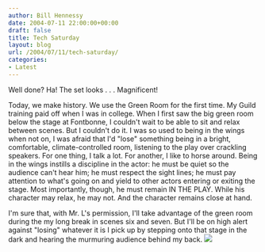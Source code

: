 ```yaml
---
author: Bill Hennessy
date: 2004-07-11 22:00:00+00:00
draft: false
title: Tech Saturday
layout: blog
url: /2004/07/11/tech-saturday/
categories:
- Latest
---
```


Well done?  Ha!  The set looks . . . Magnificent!    
  
Today, we make history.  We use the Green Room for the first time.  My Guild training paid off when I was in college.  When I first saw the big green room below the stage at Fontbonne, I couldn't wait to be able to sit and relax between scenes.  But I couldn't do it.  I was so used to being in the wings when not on, I was afraid that I'd "lose" something being in a bright, comfortable, climate-controlled room, listening to the play over crackling speakers.  For one thing, I talk a lot.  For another, I like to horse around.  Being in the wings instills a discipline in the actor:  he must be quiet so the audience can't hear him; he must respect the sight lines; he must pay attention to what's going on and yield to other actors entering or exiting the stage.  Most importantly, though, he must remain IN THE PLAY.  While his character may relax, he may not.  And the character remains close at hand.    
  
I'm sure that, with Mr. L's permission, I'll take advantage of the green room during the my long break in scenes six and seven.   But I'll be on high alert against "losing" whatever it is I pick up by stepping onto that stage in the dark and hearing the murmuring audience behind my back. ![](https://blog.billhennessy.com/aggbug.aspx?PostID=694)

